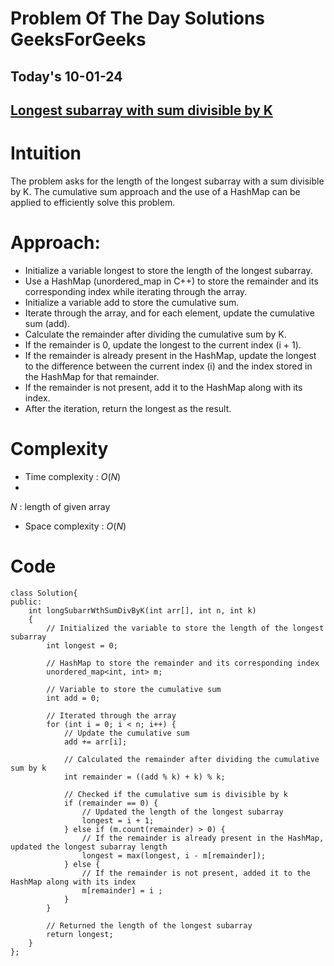 #  Problem Of The Day Solutions GeeksForGeeks

## Today's 10-01-24 
## [Longest subarray with sum divisible by K](https://www.geeksforgeeks.org/problems/longest-subarray-with-sum-divisible-by-k)

# Intuition
<!-- Describe your first thoughts on how to solve this problem. -->
The problem asks for the length of the longest subarray with a sum divisible by K. The cumulative sum approach and the use of a HashMap can be applied to efficiently solve this problem.

# Approach:

- Initialize a variable longest to store the length of the longest subarray.
- Use a HashMap (unordered_map in C++) to store the remainder and its corresponding index while iterating through the array.
- Initialize a variable add to store the cumulative sum.
- Iterate through the array, and for each element, update the cumulative sum (add).
- Calculate the remainder after dividing the cumulative sum by K.
- If the remainder is 0, update the longest to the current index (i + 1).
- If the remainder is already present in the HashMap, update the longest to the difference between the current index (i) and the index stored in the HashMap for that remainder.
- If the remainder is not present, add it to the HashMap along with its index.
- After the iteration, return the longest as the result.

# Complexity
- Time complexity : $O(N)$
- 
$N$ : length of given array
<!-- Add your time complexity here, e.g. $$O(n)$$ -->

- Space complexity : $O(N)$
<!-- Add your space complexity here, e.g. $$O(n)$$ -->

# Code
```
class Solution{
public:	
	int longSubarrWthSumDivByK(int arr[], int n, int k)
	{
	    // Initialized the variable to store the length of the longest subarray
        int longest = 0;
        
        // HashMap to store the remainder and its corresponding index
        unordered_map<int, int> m;
        
        // Variable to store the cumulative sum
        int add = 0;

        // Iterated through the array
        for (int i = 0; i < n; i++) {
            // Update the cumulative sum
            add += arr[i];
            
            // Calculated the remainder after dividing the cumulative sum by k
            int remainder = ((add % k) + k) % k;
            
            // Checked if the cumulative sum is divisible by k
            if (remainder == 0) {
                // Updated the length of the longest subarray
                longest = i + 1;
            } else if (m.count(remainder) > 0) {
                // If the remainder is already present in the HashMap, updated the longest subarray length
                longest = max(longest, i - m[remainder]);
            } else {
                // If the remainder is not present, added it to the HashMap along with its index
                m[remainder] = i ;
            }
        }

        // Returned the length of the longest subarray
        return longest;
	}
};

```
